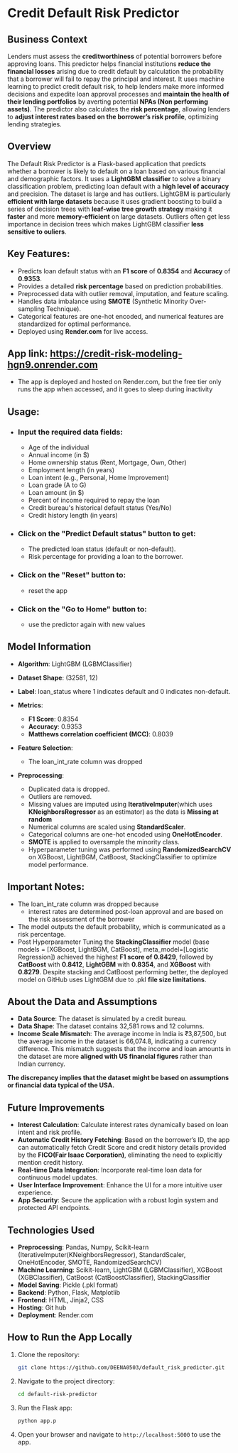# Credit Default Risk Predictor

## Business Context
Lenders must assess the **creditworthiness** of potential borrowers before approving loans. This predictor helps financial institutions **reduce the financial losses** arising due to credit default by calculation the probability that a borrower will fail to repay the principal and interest. It uses machine learning to predict credit default risk, to help lenders make more informed decisions and expedite loan approval processes and **maintain the health of their lending portfolios** by averting potential **NPAs (Non performing assets)**.
The predictor also calculates the **risk percentage**, allowing lenders to **adjust interest rates based on the borrower’s risk profile**, optimizing lending strategies.
  
## Overview
The Default Risk Predictor is a Flask-based application that predicts whether a borrower is likely to default on a loan based on various financial and demographic factors. It uses a **LightGBM classifier** to solve a binary classification problem, predicting loan default with a **high level of accuracy** and precision.
The dataset is large and has outliers. LightGBM is particularly **efficient with large datasets** because it uses gradient boosting to build a series of decision trees with **leaf-wise tree growth strategy** making it **faster** and more **memory-efficient** on large datasets. Outliers often get less importance in decision trees which makes LightGBM classifier **less sensitive to ouliers**. 

## Key Features:
* Predicts loan default status with an **F1 score** of **0.8354** and **Accuracy** of **0.9353**.
* Provides a detailed **risk percentage** based on prediction probabilities.
* Preprocessed data with outlier removal, imputation, and feature scaling.
* Handles data imbalance using **SMOTE** (Synthetic Minority Over-sampling Technique).
* Categorical features are one-hot encoded, and numerical features are standardized for optimal performance.
* Deployed using **Render.com** for live access.

## App link: https://credit-risk-modeling-hgn9.onrender.com
* The app is deployed and hosted on Render.com, but the free tier only runs the app when accessed, and it goes to sleep during inactivity

## Usage:
* ### Input the required data fields:
  * Age of the individual
  * Annual income (in $)
  * Home ownership status (Rent, Mortgage, Own, Other)
  * Employment length (in years)
  * Loan intent (e.g., Personal, Home Improvement)
  * Loan grade (A to G)
  * Loan amount (in $)
  * Percent of income required to repay the loan
  * Credit bureau's historical default status (Yes/No)
  * Credit history length (in years)

* ### Click on the "**Predict Default status**" button to get:
  * The predicted loan status (default or non-default).
  * Risk percentage for providing a loan to the borrower.
  
* ### Click on the "Reset" button to:
  * reset the app
* ### Click on the "Go to Home" button  to:
  * use the predictor again with new values

## Model Information

* **Algorithm**: LightGBM (LGBMClassifier)

* **Dataset Shape**: (32581, 12)

* **Label**: loan_status where 1 indicates default and 0 indicates non-default.

* **Metrics**:
  * **F1 Score**: 0.8354
  * **Accuracy**: 0.9353
  * **Matthews correlation coefficient (MCC)**: 0.8039
    
* **Feature Selection**:
  * The loan_int_rate column was dropped

* **Preprocessing**:
  * Duplicated data is dropped.
  * Outliers are removed.
  * Missing values are imputed using **IterativeImputer**(which uses **KNeighborsRegressor** as an estimator) as the data is **Missing at random**
  * Numerical columns are scaled using **StandardScaler**.
  * Categorical columns are one-hot encoded using **OneHotEncoder**.
  * **SMOTE** is applied to oversample the minority class.
  * Hyperparameter tuning was performed using **RandomizedSearchCV** on XGBoost, LightBGM, CatBoost, StackingClassifier to optimize model performance.

## Important Notes:
* The loan_int_rate column was dropped because
  * interest rates are determined post-loan approval and are based on the risk assessment of the borrower
* The model outputs the default probability, which is communicated as a risk percentage.
* Post Hyperparameter Tuning the **StackingClassifier** model (base models = [XGBoost, LightBGM, CatBoost], meta_model=[Logistic Regression]) achieved the highest **F1 score of 0.8429**, followed by **CatBoost** with **0.8412**, **LightGBM** with **0.8354**, and **XGBoost** with **0.8279**. Despite stacking and CatBoost performing better, the deployed model on GitHub uses LightGBM due to .pkl **file size limitations**.

## About the Data and Assumptions
* **Data Source**: The dataset is simulated by a credit bureau.
* **Data Shape**: The dataset contains 32,581 rows and 12 columns.
* **Income Scale Mismatch**: The average income in India is ₹3,87,500, but the average income in the dataset is 66,074.8, indicating a currency difference. This mismatch suggests that the income and loan amounts in the dataset are more **aligned with US financial figures** rather than Indian currency.

**The discrepancy implies that the dataset might be based on assumptions or financial data typical of the USA.**

## Future Improvements
* **Interest Calculation**: Calculate interest rates dynamically based on loan intent and risk profile.
* **Automatic Credit History Fetching**: Based on the borrower’s ID, the app can automatically fetch Credit Score and credit history details provided by  the **FICO(Fair Isaac Corporation)**, eliminating the need to explicitly mention credit history.
* **Real-time Data Integration**: Incorporate real-time loan data for continuous model updates.
* **User Interface Improvement**: Enhance the UI for a more intuitive user experience.
* **App Security**: Secure the application with a robust login system and protected API endpoints.

## Technologies Used
* **Preprocessing**: Pandas, Numpy, Scikit-learn (IterativeImputer(KNeighborsRegressor), StandardScaler, OneHotEncoder, SMOTE, RandomizedSearchCV)
* **Machine Learning**: Scikit-learn, LightGBM (LGBMClassifier), XGBoost (XGBClassifier), CatBoost (CatBoostClassifier), StackingClassifier
* **Model Saving**: Pickle (.pkl format)
* **Backend**: Python, Flask, Matplotlib
* **Frontend**: HTML, Jinja2, CSS
* **Hosting**: Git hub
* **Deployment**: Render.com

## How to Run the App Locally
1. Clone the repository:
   ```bash
   git clone https://github.com/DEENA0503/default_risk_predictor.git
2. Navigate to the project directory:
   ```bash
   cd default-risk-predictor
3. Run the Flask app:
   ```bash
   python app.p
4. Open your browser and navigate to `http://localhost:5000` to use the app.

